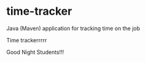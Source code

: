 # time-tracker
Java (Maven) application for tracking time on the job

Time trackerrrrr

Good Night Students!!!
